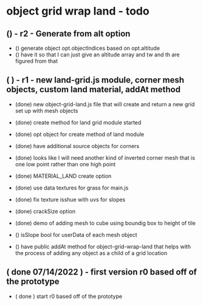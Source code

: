 # object grid wrap land - todo

## () - r2 - Generate from alt option
* () generate object opt.objectIndices based on opt.altitude
* () have it so that I can just give an altitude array and tw and th are figured from that

## (  ) - r1 - new land-grid.js module, corner mesh objects, custom land material, addAt method
* (done) new object-grid-land.js file that will create and return a new grid set up with mesh objects
* (done) create method for land grid module started
* (done) opt object for create method of land module
* (done) have additional source objects for corners
* (done) looks like I will need another kind of inverted corner mesh that is one low point rather than one high point
* (done) MATERIAL_LAND create option
* (done) use data textures for grass for main.js
* (done) fix texture isshue with uvs for slopes
* (done) crackSize option
* (done) demo of adding mesh to cube using boundig box to height of tile

* () isSlope bool for userData of each mesh object

* () have public addAt method for object-grid-wrap-land that helps with the process of adding any object as a child of a grid location


## ( done 07/14/2022 ) - first version r0 based off of the prototype
* ( done ) start r0 based off of the prototype
